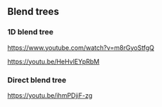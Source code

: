## Blend trees



### 1D blend tree
https://www.youtube.com/watch?v=m8rGyoStfgQ

https://youtu.be/HeHvlEYpRbM

### Direct blend tree
https://youtu.be/ihmPDjiF-zg


